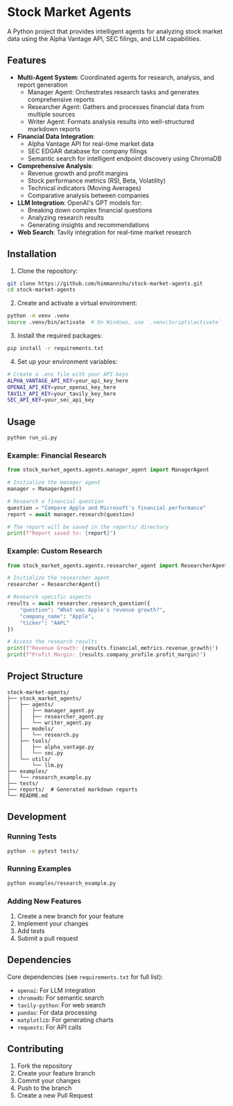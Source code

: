 # Stock Market Agents

A Python project that provides intelligent agents for analyzing stock market data using the Alpha Vantage API, SEC filings, and LLM capabilities.

## Features

- **Multi-Agent System**: Coordinated agents for research, analysis, and report generation
  - Manager Agent: Orchestrates research tasks and generates comprehensive reports
  - Researcher Agent: Gathers and processes financial data from multiple sources
  - Writer Agent: Formats analysis results into well-structured markdown reports
- **Financial Data Integration**:
  - Alpha Vantage API for real-time market data
  - SEC EDGAR database for company filings
  - Semantic search for intelligent endpoint discovery using ChromaDB
- **Comprehensive Analysis**:
  - Revenue growth and profit margins
  - Stock performance metrics (RSI, Beta, Volatility)
  - Technical indicators (Moving Averages)
  - Comparative analysis between companies
- **LLM Integration**: OpenAI's GPT models for:
  - Breaking down complex financial questions
  - Analyzing research results
  - Generating insights and recommendations
- **Web Search**: Tavily integration for real-time market research

## Installation

1. Clone the repository:
```bash
git clone https://github.com/himmannshu/stock-market-agents.git
cd stock-market-agents
```

2. Create and activate a virtual environment:
```bash
python -m venv .venv
source .venv/bin/activate  # On Windows, use `.venv\Scripts\activate`
```

3. Install the required packages:
```bash
pip install -r requirements.txt
```

4. Set up your environment variables:
```bash
# Create a .env file with your API keys
ALPHA_VANTAGE_API_KEY=your_api_key_here
OPENAI_API_KEY=your_openai_key_here
TAVILY_API_KEY=your_tavily_key_here
SEC_API_KEY=your_sec_api_key
```

## Usage

```python
python run_ui.py
```

### Example: Financial Research

```python
from stock_market_agents.agents.manager_agent import ManagerAgent

# Initialize the manager agent
manager = ManagerAgent()

# Research a financial question
question = "Compare Apple and Microsoft's financial performance"
report = await manager.research(question)

# The report will be saved in the reports/ directory
print(f"Report saved to: {report}")
```

### Example: Custom Research

```python
from stock_market_agents.agents.researcher_agent import ResearcherAgent

# Initialize the researcher agent
researcher = ResearcherAgent()

# Research specific aspects
results = await researcher.research_question({
    "question": "What was Apple's revenue growth?",
    "company_name": "Apple",
    "ticker": "AAPL"
})

# Access the research results
print(f"Revenue Growth: {results.financial_metrics.revenue_growth}")
print(f"Profit Margin: {results.company_profile.profit_margin}")
```

## Project Structure

```
stock-market-agents/
├── stock_market_agents/
│   ├── agents/
│   │   ├── manager_agent.py
│   │   ├── researcher_agent.py
│   │   └── writer_agent.py
│   ├── models/
│   │   └── research.py
│   ├── tools/
│   │   ├── alpha_vantage.py
│   │   └── sec.py
│   └── utils/
│       └── llm.py
├── examples/
│   └── research_example.py
├── tests/
├── reports/  # Generated markdown reports
└── README.md
```

## Development

### Running Tests

```bash
python -m pytest tests/
```

### Running Examples

```bash
python examples/research_example.py
```

### Adding New Features

1. Create a new branch for your feature
2. Implement your changes
3. Add tests
4. Submit a pull request

## Dependencies

Core dependencies (see `requirements.txt` for full list):
- `openai`: For LLM integration
- `chromadb`: For semantic search
- `tavily-python`: For web search
- `pandas`: For data processing
- `matplotlib`: For generating charts
- `requests`: For API calls

## Contributing

1. Fork the repository
2. Create your feature branch
3. Commit your changes
4. Push to the branch
5. Create a new Pull Request
